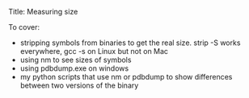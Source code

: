 Title: Measuring size

To cover:

-   stripping symbols from binaries to get the real size. strip -S works
    everywhere, gcc -s on Linux but not on Mac
-   using nm to see sizes of symbols
-   using pdbdump.exe on windows
-   my python scripts that use nm or pdbdump to show differences between
    two versions of the binary
